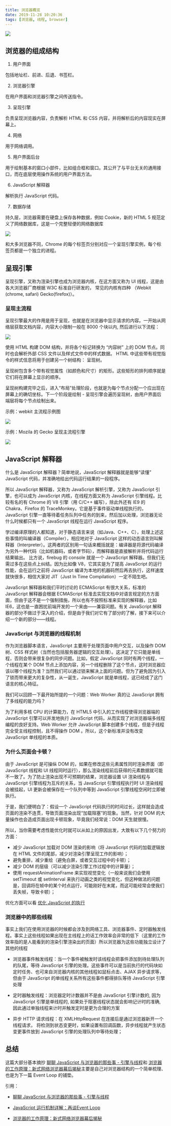```yaml
---
title: 浏览器概览
date: 2019-11-28 10:20:36
tags: [浏览器, 线程, browser]
---
```


![](https://raw.githubusercontent.com/EPSON-LEE/image-hosting/master/20191128115319.png)

## 浏览器的组成结构

1. 用户界面

包括地址栏、前进、后退、书签栏。

2. 浏览器引擎

在用户界面和浏览器引擎之间传送指令。

3. 呈现引擎

负责呈现浏览器内容，负责解析 HTML 和 CSS 内容，并将解析后的内容现实在屏幕上。

4. 网络

用于网络调用。

5. 用户界面后台

用于绘制基本的窗口小部件，比如组合框和窗口。其公开了与平台无关的通用接口，而在底层使用操作系统的用户界面方法。

6. JavaScript 解释器

解析执行 JavaScript 代码。

7. 数据存储

持久层，浏览器需要在硬盘上保存各种数据，例如 Cookie，新的 HTML 5 规范定义了网络数据库，这是一个完整轻便的网络数据库

![](https://raw.githubusercontent.com/EPSON-LEE/image-hosting/master/20191128103147.png)

和大多浏览器不同，Chrome 的每个标签页分别对应一个呈现引擎实例，每个标签页都是一个独立的进程。

## 呈现引擎

呈现引擎，又称为渲染引擎也成为浏览器内核，在这方面又称为 UI 线程，这是由各大浏览器厂商根据 W3C 标准自行研发的， 常见的内核有四种 （Webkit (chrome, safari) Gecko(firefox)）。


### 呈现主流程

呈现引擎最大的作用是用于呈现，也就是在浏览器中显示请求的内容。一开始从网络层获取文档内容，内容大小限制一般在 8000 个块以内, 然后进行以下流程：

![](https://raw.githubusercontent.com/EPSON-LEE/image-hosting/master/20191128104926.png)

使用 HTML 构建 DOM 结构，并将各个标记转换为 “内容树” 上的 DOM 节点。同时也会解析外部 CSS 文件以及样式文件中的样式数据。 HTML 中这些带有视觉指令的样式信息将用于创建另一个树结构： 呈现树。

呈现树包含多个带有视觉属性（如颜色和尺寸）的矩形。这些矩形的排列顺序就是它们将在屏幕上显示的顺序。

呈现树构建完毕之后，进入“布局”处理阶段，也就是为每个节点分配一个应出现在屏幕上的确切坐标。下一个阶段是绘制 - 呈现引擎会遍历呈现树，由用户界面后端层将每个节点绘制出来。

示例：webkit 主流程示例图

![](https://raw.githubusercontent.com/EPSON-LEE/image-hosting/master/20191128105617.png)


示例：Mozila 的 Gecko 呈现主流程引擎


![](https://raw.githubusercontent.com/EPSON-LEE/image-hosting/master/20191128110700.png)

## JavaScript 解释器

什么是 JavaScript 解释器？简单地说，JavaScript 解释器就是能够“读懂” JavaScript 代码，并准确地给出代码运行结果的一段程序。

所以 JavaScript 解释器，又称为 JavaScript 解析引擎，又称为 JavaScript 引擎，也可以成为 JavaScript 内核，在线程方面又称为 JavaScript 引擎线程。比较有名的有 Chrome 的 V8 引擎（用 C/C++ 编写），除此外还有 IE9 的 Chakra、Firefox 的 TraceMonkey。它是基于事件驱动单线程执行的，JavaScript 引擎一直等待着任务队列中任务的到来，然后加以处理，浏览器无论什么时候都只有一个 JavaScript 线程在运行 JavaScript 程序。

学过编译原理的人都知道，对于静态语言来说（如Java、C++、C），处理上述这些事情的叫编译器（Compiler），相应地对于 JavaScript 这样的动态语言则叫解释器（Interpreter）。这两者的区别用一句话来概括就是：编译器是将源代码编译为另外一种代码（比如机器码，或者字节码），而解释器是直接解析并将代码运行结果输出。 比方说，firebug 的 console 就是一个 JavaScript 解释器。但我们无需过多在这些点上纠结。因为比如像 V8，它其实是为了提高 JavaScript 的运行性能，会在运行之前将 JavaScript 编译为本地的机器码然后再去执行，这样速度就快很多，相信大家对 JIT（Just In Time Compilation）一定不陌生吧。

JavaScript 解释器和我们平时讨论的 ECMAScript 有很大关系，标准的 JavaScript 解释器会根据 ECMAScript 标准去实现文档中对语言规定的方方面面，但由于这不是一个强制措施，所以也有不按照标准来实现的解释器，比如 IE6，这也是一直困扰前端开发的一个来由——兼容问题。有关 JavaScript 解释器的部分不做过于深入的介绍，但是由于我们对它有了部分的了解，接下来可以介绍一个新的部分——线程。

### JavaScript 与浏览器的线程机制

作为浏览器脚本语言，JavaScript 主要用于处理页面中用户交互，以及操作 DOM 树、CSS 样式树（当然也包括服务器逻辑的交互处理）。这决定了它只能是单线程，否则会带来很复杂的同步问题。比如，假定 JavaScript 同时有两个线程，一个线程在某个 DOM 节点上添加内容，另一个线程删除了这个节点，这时浏览器应该以哪个线程为准？当然我们可以通过锁来解决上面的问题。但为了避免因为引入了锁而带来更大的复杂性，从一诞生，JavaScript 就是单线程，这已经成了这门语言的核心特征。

我们可以回顾一下最开始所提的一个问题：Web Worker 真的让 JavaScript 拥有了多线程的能力吗？

为了利用多核 CPU 的计算能力，在 HTML5 中引入的工作线程使得浏览器端的 JavaScript 引擎可以并发地执行 JavaScript 代码，从而实现了对浏览器端多线程编程的良好支持。Web Worker 允许 JavaScript 脚本创建多个线程，但是子线程完全受主线程控制，且不得操作 DOM 。所以，这个新标准并没有改变 JavaScript 单线程的本质。

### 为什么页面会卡顿？

由于 JavaScript 是可操纵 DOM 的，如果在修改这些元素属性同时渲染界面（即 JavaScript 线程和 UI 线程同时运行），那么渲染线程前后获得的元素数据就可能不一致了。为了防止渲染出现不可预期的结果，浏览器设置 UI 渲染线程与 JavaScript 引擎线程为互斥的关系，当 JavaScript 引擎线程执行时 UI 渲染线程会被挂起，UI 更新会被保存在一个队列中等到 JavaScript 引擎线程空闲时立即被执行。

于是，我们便明白了：假设一个 JavaScript 代码执行的时间过长，这样就会造成页面的渲染不连贯，导致页面渲染出现“加载阻塞”的现象。当然，针对 DOM 的大量操作也会造成页面出现卡顿现象，毕竟我们经常说：DOM 天生就很慢。

所以，当你需要考虑性能优化时就可以从如上的原因出发，大致有以下几个努力的方面：

- 减少 JavaScript 加载对 DOM 渲染的影响（将 JavaScript 代码的加载逻辑放在 HTML 文件的尾部，减少对渲染引擎呈现工作的影响）；
- 避免重排，减少重绘（避免白屏，或者交互过程中的卡顿）；
- 减少 DOM 的层级（可以减少渲染引擎工作过程中的计算量）；
- 使用 requestAnimationFrame 来实现视觉变化（一般来说我们会使用 setTimeout 或 setInterval 来执行动画之类的视觉变化，但这种做法的问题是，回调将在帧中的某个时点运行，可能刚好在末尾，而这可能经常会使我们丢失帧，导致卡顿）；

优化方面可以看 [优化 JavaScript 的执行](https://developers.google.com/web/fundamentals/performance/rendering/optimize-javascript-execution
)

### 浏览器中的那些线程 

事实上我们在使用浏览器的时候都会涉及到网络工具、浏览器事件、定时器触发线程。事实上这些线程如果出现在主线程上的话工作效率会非常的低下（这里的工作效率指的是人能看到的渲染引擎渲染出的页面）所以浏览器为这些功能独立设计了其他的线程

- 浏览器事件触发线程：当一个事件被触发时该线程会把事件添加到待处理队列的队尾，等待 JavaScript 引擎的处理。这些事件可以是当前执行的代码块如定时任务、也可来自浏览器内核的其他线程如鼠标点击、AJAX 异步请求等，但由于 JavaScript 的单线程关系所有这些事件都得排队等待 JavaScript 引擎处理

- 定时器触发线程：浏览器定时计数器并不是由 JavaScript 引擎计数的, 因为 JavaScript 引擎是单线程的, 如果处于阻塞线程状态就会影响记计时的准确, 因此通过单独线程来计时并触发定时是更为合理的方案

- 异步 HTTP 请求线程：在 XMLHttpRequest 在连接后是通过浏览器新开一个线程请求， 将检测到状态变更时，如果设置有回调函数，异步线程就产生状态变更事件放到 JavaScript 引擎的处理队列中等待处理；


## 总结

这篇大部分基本摘抄 [聊聊 JavaScript 与浏览器的那些事 - 引擎与线程](https://zhuanlan.zhihu.com/p/32751855)和 [浏览器的工作原理：新式网络浏览器幕后揭秘](https://www.html5rocks.com/zh/tutorials/internals/howbrowserswork/)主要是自己对浏览器结构的一个简单梳理、也是为下一篇 Event Loop 的铺垫。

引用：
- [聊聊 JavaScript 与浏览器的那些事 - 引擎与线程](https://zhuanlan.zhihu.com/p/32751855)

- [JavaScript 运行机制详解：再谈Event Loop](http://www.ruanyifeng.com/blog/2014/10/event-loop.html)

- [浏览器的工作原理：新式网络浏览器幕后揭秘](https://www.html5rocks.com/zh/tutorials/internals/howbrowserswork/)